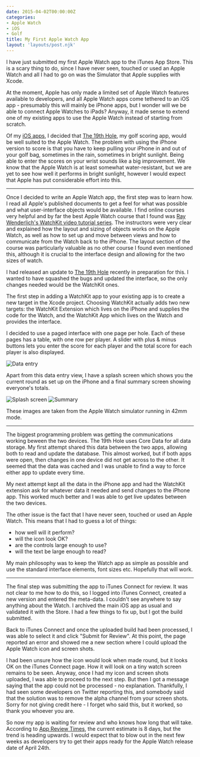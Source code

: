 ```yaml
---
date: 2015-04-02T00:00:00Z
categories:
- Apple Watch
- iOS
- Golf
title: My First Apple Watch App
layout: 'layouts/post.njk'
---
```


I have just submitted my first Apple Watch app to the iTunes App Store. This is
a scary thing to do, since I have never seen, touched or used an Apple Watch and
all I had to go on was the Simulator that Apple supplies with Xcode.

At the moment, Apple has only made a limited set of Apple Watch features
available to developers, and all Apple Watch apps come tethered to an iOS app -
presumably this will mainly be iPhone apps, but I wonder will we be able to
connect Apple Watches to iPads? Anyway, it made sense to extend one of my
existing apps to use the Apple Watch instead of starting from scratch.

Of my [iOS apps][1], I decided that [The 19th Hole][2], my golf scoring app,
would be well suited to the Apple Watch. The problem with using the iPhone
version to score is that you have to keep pulling your iPhone in and out of your
golf bag, sometimes in the rain, sometimes in bright sunlight. Being able to
enter the scores on your wrist sounds like a big improvement. We know that the
Apple Watch is at least somewhat water-resistant, but we are yet to see how well
it performs in bright sunlight, however I would expect that Apple has put
considerable effort into this.

---

Once I decided to write an Apple Watch app, the first step was to learn how. I
read all Apple's published documents to get a feel for what was possible and
what user-interface objects would be available. I find online courses very
helpful and by far the best Apple Watch course that I found was [Ray
Wenderlich's WatchKit video tutorial series][3]. The instructors were very clear
and explained how the layout and sizing of objects works on the Apple Watch, as
well as how to set up and move between views and how to communicate from the
Watch back to the iPhone. The layout section of the course was particularly
valuable as no other course I found even mentioned this, although it is crucial
to the interface design and allowing for the two sizes of watch.

I had released an update to [The 19th Hole][2] recently in preparation for this.
I wanted to have squashed the bugs and updated the interface, so the only
changes needed would be the WatchKit ones.

The first step in adding a WatchKit app to your existing app is to create a new
target in the Xcode project. Choosing WatchKit actually adds two new targets:
the WatchKit Extension which lives on the iPhone and supplies the code for the
Watch, and the WatchKit App which lives on the Watch and provides the interface.

I decided to use a paged interface with one page per hole. Each of these pages
has a table, with one row per player. A slider with plus & minus buttons lets
you enter the score for each player and the total score for each player is also
displayed.

![Data entry][i1]

Apart from this data entry view, I have a splash screen which shows you the
current round as set up on the iPhone and a final summary screen showing
everyone's totals.

![Splash screen][i2]
![Summary][i3]

These images are taken from the Apple Watch simulator running in 42mm mode.

---

The biggest programming problem was getting the communications working beween
the two devices. The 19th Hole uses Core Data for all data storage. My first
attempt shared this data between the two apps, allowing both to read and update
the database. This almost worked, but if both apps were open, then changes in
one device did not get across to the other. It seemed that the data was cached
and I was unable to find a way to force either app to update every time.

My next attempt kept all the data in the iPhone app and had the WatchKit
extension ask for whatever data it needed and send changes to the iPhone app.
This worked much better and I was able to get live updates between the two
devices.

The other issue is the fact that I have never seen, touched or used an Apple
Watch. This means that I had to guess a lot of things:

- how well will it perform?
- will the icon look OK?
- are the controls large enough to use?
- will the text be large enough to read?

My main philosophy was to keep the Watch app as simple as possible and use the
standard interface elements, font sizes etc. Hopefully that will work.

---

The final step was submitting the app to iTunes Connect for review. It was not
clear to me how to do this, so I logged into iTunes Connect, created a new
version and entered the meta-data. I couldn't see anywhere to say anything about
the Watch. I archived the main iOS app as usual and validated it with the Store.
I had a few things to fix up, but I got the build submitted.

Back to iTunes Connect and once the uploaded build had been processed, I was
able to select it and click "Submit for Review". At this point, the page
reported an error and showed me a new section where I could upload the Apple
Watch icon and screen shots.

I had been unsure how the icon would look when made round, but it looks OK on
the iTunes Connect page. How it will look on a tiny watch screen remains to be
seen. Anyway, once I had my icon and screen shots uploaded, I was able to
proceed to the next step. But then I got a message saying that the app could not
be processed - no explanation. Thankfully, I had seen some developers on Twitter
reporting this, and somebody said that the solution was to remove the alpha
channel from your screen shots. Sorry for not giving credit here - I forget who
said this, but it worked, so thank you whoever you are.

So now my app is waiting for review and who knows how long that will take.
According to [App Review Times][4], the current estimate is 8 days, but the
trend is heading upwards. I would expect that to blow out in the next few weeks
as developers try to get their apps ready for the Apple Watch release date of
April 24th.

[1]: /apps-ios/
[2]: /19th-hole/
[3]: http://www.raywenderlich.com/video-tutorials#watchkit
[4]: http://appreviewtimes.com
[i1]: /images/2015/19thHole-Watch2.png
[i2]: /images/2015/19thHole-Watch1.png
[i3]: /images/2015/19thHole-Watch3.png
